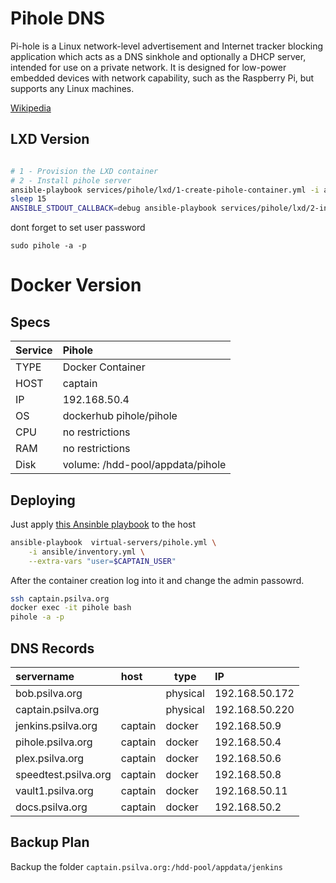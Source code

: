 # Pihole DNS

Pi-hole is a Linux network-level advertisement and Internet tracker blocking application which acts as a DNS sinkhole and optionally a DHCP server, intended for use on a private network. It is designed for low-power embedded devices with network capability, such as the Raspberry Pi, but supports any Linux machines.

[Wikipedia](https://https://en.wikipedia.org/wiki/Pi-hole)


## LXD Version

```bash

# 1 - Provision the LXD container
# 2 - Install pihole server
ansible-playbook services/pihole/lxd/1-create-pihole-container.yml -i ansible/inventory.yml --extra-vars="target=captain root_folder=${PWD}" 
sleep 15 
ANSIBLE_STDOUT_CALLBACK=debug ansible-playbook services/pihole/lxd/2-install-pihole.yml          -i ansible/inventory.yml --extra-vars="user=${PIHOLE_USER} ansible_become_pass=${PIHOLE_SUDO_PASS} root_folder=${PWD}"

```

dont forget to set user password 
```
sudo pihole -a -p
```



# Docker Version
## Specs

| Service | Pihole                           |
| :-------- | :--------------------------------- |
| TYPE    | Docker Container                 |
| HOST    | captain                          |
| IP      | 192.168.50.4                     |
| OS      | dockerhub pihole/pihole          |
| CPU     | no restrictions                  |
| RAM     | no restrictions                  |
| Disk    | volume: /hdd-pool/appdata/pihole |

## Deploying

Just apply [this Ansinble playbook](https://github.com/gabrielpsilva/HomeLab/blob/main/virtual-servers/pihole.yml) to the host

```bash
ansible-playbook  virtual-servers/pihole.yml \
    -i ansible/inventory.yml \
    --extra-vars "user=$CAPTAIN_USER"
```

After the container creation log into it and change the admin passowrd.

```bash
ssh captain.psilva.org
docker exec -it pihole bash
pihole -a -p
```

## DNS Records


| servername           | host    | type     | IP             |
| :--------------------- | :-------- | ---------- | :--------------- |
| bob.psilva.org       |         | physical | 192.168.50.172 |
| captain.psilva.org   |         | physical | 192.168.50.220 |
| jenkins.psilva.org   | captain | docker   | 192.168.50.9   |
| pihole.psilva.org    | captain | docker   | 192.168.50.4   |
| plex.psilva.org      | captain | docker   | 192.168.50.6   |
| speedtest.psilva.org | captain | docker   | 192.168.50.8   |
| vault1.psilva.org    | captain | docker   | 192.168.50.11  |
| docs.psilva.org      | captain | docker   | 192.168.50.2   |

## Backup Plan

Backup the folder `captain.psilva.org:/hdd-pool/appdata/jenkins`
